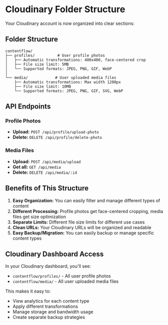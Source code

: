 # Cloudinary Folder Structure

Your Cloudinary account is now organized into clear sections:

## Folder Structure
```
contentflow/
├── profiles/          # User profile photos
│   ├── Automatic transformations: 400x400, face-centered crop
│   ├── File size limit: 5MB
│   └── Supported formats: JPEG, PNG, GIF, WebP
│
└── media/            # User uploaded media files
    ├── Automatic transformations: Max width 1200px
    ├── File size limit: 10MB
    └── Supported formats: JPEG, PNG, GIF, SVG, WebP
```

## API Endpoints

### Profile Photos
- **Upload:** `POST /api/profile/upload-photo`
- **Delete:** `DELETE /api/profile/delete-photo`

### Media Files
- **Upload:** `POST /api/media/upload`
- **Get all:** `GET /api/media`
- **Delete:** `DELETE /api/media/:id`

## Benefits of This Structure

1. **Easy Organization:** You can easily filter and manage different types of content
2. **Different Processing:** Profile photos get face-centered cropping, media files get size optimization
3. **Separate Limits:** Different file size limits for different use cases
4. **Clean URLs:** Your Cloudinary URLs will be organized and readable
5. **Easy Backup/Migration:** You can easily backup or manage specific content types

## Cloudinary Dashboard Access

In your Cloudinary dashboard, you'll see:
- `contentflow/profiles/` - All user profile photos
- `contentflow/media/` - All user uploaded media files

This makes it easy to:
- View analytics for each content type
- Apply different transformations
- Manage storage and bandwidth usage
- Create separate backup strategies
